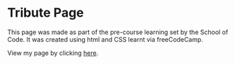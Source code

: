 <h1> Tribute Page </h1>

<p> This page was made as part of the pre-course learning set by the School of Code.
  It was created using html and CSS learnt via freeCodeCamp. 
  
  View my page by clicking <a href="https://rachelalk.github.io/Tribute-Page/">here</a>.

</p>



